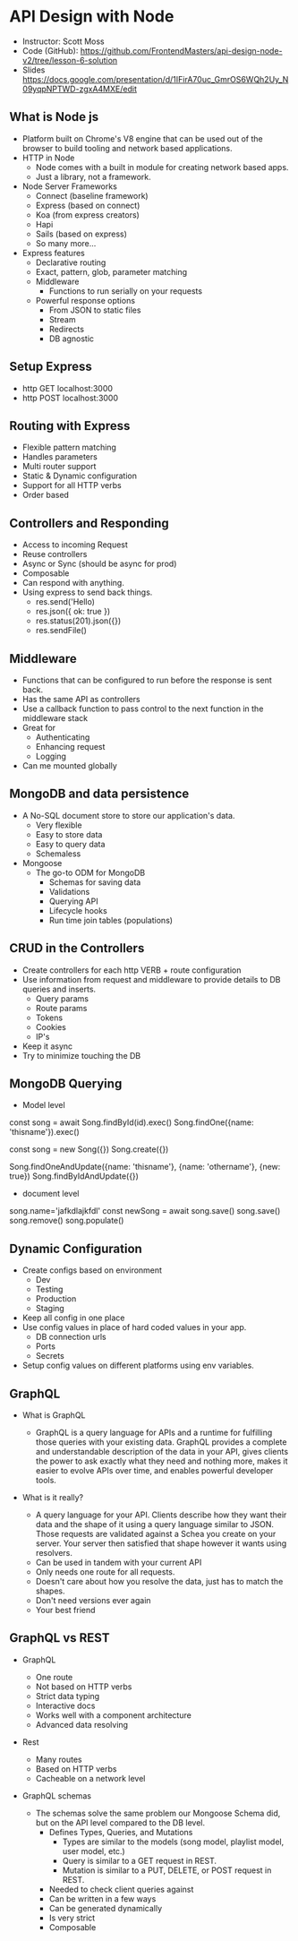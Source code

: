 # API Design with Node

* Instructor: Scott Moss
* Code (GitHub): <https://github.com/FrontendMasters/api-design-node-v2/tree/lesson-6-solution>
* Slides <https://docs.google.com/presentation/d/1IFirA70uc_GmrOS6WQh2Uy_N09yqpNPTWD-zgxA4MXE/edit>

## What is Node js

* Platform built on Chrome's V8 engine that can be used out of the browser to build tooling and network based applications.
* HTTP in Node
  * Node comes with a built in module for creating network based apps.
  * Just a library, not a framework.
* Node Server Frameworks
  * Connect (baseline framework)
  * Express (based on connect)
  * Koa (from express creators)
  * Hapi
  * Sails (based on express)
  * So many more...
* Express features
  * Declarative routing
  * Exact, pattern, glob, parameter matching
  * Middleware
    * Functions to run serially on your requests
  * Powerful response options
    * From JSON to static files
    * Stream
    * Redirects
    * DB agnostic

## Setup Express

* http GET localhost:3000
* http POST localhost:3000

## Routing with Express

* Flexible pattern matching
* Handles parameters
* Multi router support
* Static & Dynamic configuration
* Support for all HTTP verbs
* Order based

## Controllers and Responding

* Access to incoming Request
* Reuse controllers
* Async or Sync (should be async for prod)
* Composable
* Can respond with anything.
* Using express to send back things.
  * res.send('Hello)
  * res.json({ ok: true })
  * res.status(201).json({})
  * res.sendFile()

## Middleware

* Functions that can be configured to run before the response is sent back.
* Has the same API as controllers
* Use a callback function to pass control to the next function in the middleware stack
* Great for
  * Authenticating
  * Enhancing request
  * Logging
* Can me mounted globally

## MongoDB and data persistence

* A No-SQL document store to store our application's data.
  * Very flexible
  * Easy to store data
  * Easy to query data
  * Schemaless
* Mongoose
  * The go-to ODM for MongoDB
    * Schemas for saving data
    * Validations
    * Querying API
    * Lifecycle hooks
    * Run time join tables (populations)

## CRUD in the Controllers

* Create controllers for each http VERB + route configuration
* Use information from request and middleware to provide details to DB queries and inserts.
  * Query params
  * Route params
  * Tokens
  * Cookies
  * IP's
* Keep it async
* Try to minimize touching the DB

## MongoDB Querying

* Model level

const song = await Song.findById(id).exec()
Song.findOne({name: 'thisname'}).exec()

const song = new Song({})
Song.create({})

Song.findOneAndUpdate({name: 'thisname'}, {name: 'othername'}, {new: true})
Song.findByIdAndUpdate({})

* document level

song.name='jafkdlajkfdl'
const newSong = await song.save()
song.save()
song.remove()
song.populate()

## Dynamic Configuration

* Create configs based on environment
  * Dev
  * Testing
  * Production
  * Staging
* Keep all config in one place
* Use config values in place of hard coded values in your app.
  * DB connection urls
  * Ports
  * Secrets
* Setup config values on different platforms using env variables.

## GraphQL

* What is GraphQL
  * GraphQL is a query language for APIs and a runtime for fulfilling those queries with your existing data. GraphQL provides a complete and understandable description of the data in your API, gives clients the power to ask exactly what they need and nothing more, makes it easier to evolve APIs over time, and enables powerful developer tools.

* What is it really?
  * A query language for your API. Clients describe how they want their data and the shape of it using a query language similar to JSON. Those requests are validated against a Schea you create on your server. Your server then satisfied that shape however it wants using resolvers.
  * Can be used in tandem with your current API
  * Only needs one route for all requests.
  * Doesn't care about how you resolve the data, just has to match the shapes.
  * Don't need versions ever again
  * Your best friend

## GraphQL vs REST

* GraphQL
  * One route
  * Not based on HTTP verbs
  * Strict data typing
  * Interactive docs
  * Works well with a component architecture
  * Advanced data resolving
* Rest
  * Many routes
  * Based on HTTP verbs
  * Cacheable on a network level

* GraphQL schemas
  * The schemas solve the same problem our Mongoose Schema did, but on the API level compared to the DB level.
    * Defines Types, Queries, and Mutations
      * Types are similar to the models (song model, playlist model, user model, etc.)
      * Query is similar to a GET request in REST.
      * Mutation is similar to a PUT, DELETE, or POST request in REST.
    * Needed to check client queries against
    * Can be written in a few ways
    * Can be generated dynamically
    * Is very strict
    * Composable
